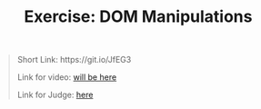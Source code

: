 <h1 align="center">Exercise: DOM Manipulations</h1>
    <br>

<blockquote>
    <p>
        Short Link: https://git.io/JfEG3
    </p>
    <p>
        Link for video:
        <a href="#">will be here</a>
    </p>
    <p>
        Link for Judge: 
        <a href="https://judge.softuni.bg/Contests/Practice/Index/1550#0">here</a>
    </p>
</blockquote>
